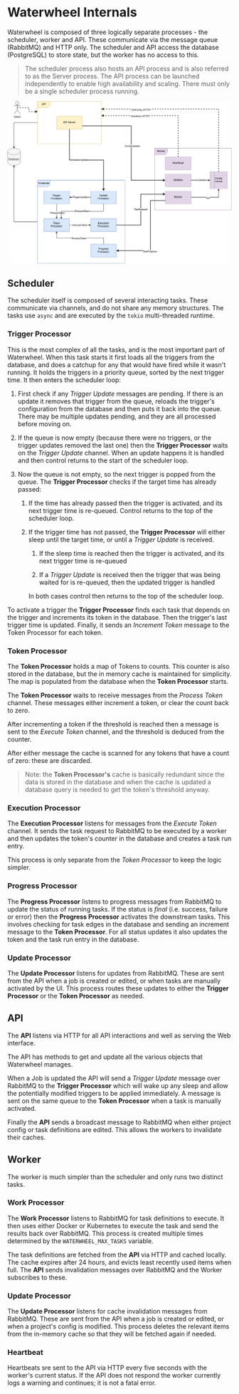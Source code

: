 Waterwheel Internals
====================

Waterwheel is composed of three logically separate processes - the scheduler, 
worker and API.
These communicate via the message queue (RabbitMQ) and HTTP only. The
scheduler and API access the database (PostgreSQL) to store state, but the
worker has no access to this.

> The scheduler process also hosts an API process and is also referred to as 
> the Server process. The API process can be launched independently to enable
> high availability and scaling. There must only be a single scheduler process
> running.

![Architecture Diagram](./waterwheel_architecture.png)

## Scheduler

The scheduler itself is composed of several interacting tasks. These 
communicate via channels, and do not share any memory structures.
The tasks use `async` and are executed by the `tokio` multi-threaded runtime.

### Trigger Processor

This is the most complex of all the tasks, and is the most important part of 
Waterwheel.  When this task starts it first loads all the triggers from 
the database, and does a catchup for any that would have fired while it 
wasn't running. It holds the triggers in a priority queue, sorted by the 
next trigger time.  It then enters the scheduler loop:

1. First check if any *Trigger Update* messages are pending.
   If there is an update it removes that trigger from the queue, reloads 
   the trigger's configuration from the database and then puts it back into the 
   queue. There may be multiple updates pending, and they are all processed 
   before moving on.
   
1. If the queue is now empty (because there were no triggers, or the trigger 
   updates removed the last one) then the **Trigger Processor** waits on the 
   *Trigger Update* channel. When an update happens it is handled and then 
   control returns to the start of the scheduler loop.
   
1. Now the queue is not empty, so the next trigger is popped from the queue. 
   The **Trigger Processor** checks if the target time has already passed:
   
    1. If the time has already passed then the trigger is activated, and its 
       next trigger time is re-queued. Control returns to the top of the 
       scheduler loop.
   
    1. If the trigger time has not passed, the **Trigger Processor** will either
       sleep until the target time, or until a *Trigger Update* is received.
        
        1. If the sleep time is reached then the trigger is activated, and its 
           next trigger time is re-queued
          
        1. If a *Trigger Update* is received then the trigger that was being 
           waited for is re-queued, then the updated trigger is handled
           
       In both cases control then returns to the top of the scheduler loop.
    

To activate a trigger the **Trigger Processor** finds each task that depends on 
the trigger and increments its token in the database. Then the trigger's last
trigger time is updated. Finally, it sends an *Increment Token* message to 
the Token Processor for each token.


### Token Processor

The **Token Processor** holds a map of Tokens to counts. This counter is also
stored in the database, but the in memory cache is maintained for simplicity.
The map is populated from the database when the **Token Processor** starts.

The **Token Processor** waits to receive messages from the *Process Token* 
channel. These messages either increment a token, or clear the count back to 
zero.

After incrementing a token if the threshold is reached then a message is 
sent to the *Execute Token* channel, and the threshold is deduced from the 
counter.

After either message the cache is scanned for any tokens that have a count 
of zero: these are discarded.

> Note: the **Token Processor's** cache is basically redundant since the 
> data is stored in the database and when the cache is updated a database 
> query is needed to get the token's threshold anyway.


### Execution Processor

The **Execution Processor** listens for messages from the *Execute Token* 
channel. It sends the task request to RabbitMQ 
to be executed by a worker and then updates the token's counter in the 
database and creates a task run entry.

This process is only separate from the *Token Processor* to keep the logic 
simpler.


### Progress Processor

The **Progress Processor** listens to progress messages from RabbitMQ to 
update the status of running tasks. If the status is *final* (i.e. success, 
failure or error) then the **Progress Processor** activates the downstream 
tasks. This involves checking for task edges in the database and sending an 
increment message to the **Token Processor**. For all status updates it also 
updates the token and the task run entry in the database.

### Update Processor

The **Update Processor** listens for updates from RabbitMQ. These are sent 
from the API when a job is created or edited, or when tasks are manually 
activated by the UI. This process routes these updates to either the 
**Trigger Processor** or the **Token Processor** as needed. 

## API

The **API** listens via HTTP for all API interactions and well as 
serving the Web interface.

The API has methods to get and update all the various objects that 
Waterwheel manages.

When a Job is updated the API will send a *Trigger Update* message over 
RabbitMQ to the **Trigger Processor** which will wake up any sleep and allow 
the potentially modified triggers to be applied immediately. A message is 
sent on the same queue to the **Token Processor** when a task is manually 
activated.

Finally the **API** sends a broadcast message to RabbitMQ when either 
project config or task definitions are edited. This allows the workers to 
invalidate their caches.

## Worker

The worker is much simpler than the scheduler and only runs two distinct tasks.

### Work Processor

The **Work Processor** listens to RabbitMQ for task definitions to execute. 
It then uses either Docker or Kubernetes to execute the task and send the 
results back over RabbitMQ.  This process is created multiple times 
determined by the `WATERWHEEL_MAX_TASKS` variable.

The task definitions are fetched from the **API** via HTTP and cached 
locally. The cache expires after 24 hours, and evicts least recently used 
items when full. The **API** sends invalidation messages over RabbitMQ and 
the Worker subscribes to these.

### Update Processor

The **Update Processor** listens for cache invalidation messages from RabbitMQ. 
These are sent from the API when a job is created or edited, or when a 
project's config is modified. This process deletes the relevant items from 
the in-memory cache so that they will be fetched again if needed.

### Heartbeat

Heartbeats sre sent to the API via HTTP every five seconds with the worker's 
current status. If the API does not respond the worker currently logs a 
warning and continues; it is not a fatal error.
